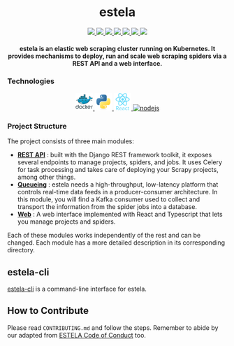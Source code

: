 <h1 align="center">estela</h1>

<div align="center">
  <a href="https://github.com/bitmakerla/estela">
    <img src="https://img.shields.io/badge/version-0.1-blue">
  </a>
  <a href="https://yarnpkg.com">
    <img src="https://img.shields.io/badge/yarn-v1.22.19-blue">
  </a>
  <a href="https://www.djangoproject.com">
    <img src="https://img.shields.io/badge/Django-v3.1.1-orange">
  </a>
  <a href="https://github.com/bitmakerla/estela/actions">
    <img src="https://img.shields.io/badge/build-passing-brightgreen">
  </a>
  <a href="">
    <img src="https://github.com/eslint/eslint/workflows/CI/badge.svg">
  </a>
  <a href="https://github.com/bitmakerla/estela/blob/main/LICENSE.md">
    <img src="https://img.shields.io/badge/license-MIT-lightgrey">
  </a>
  <a href="https://github.com/psf/black">
    <img src="https://img.shields.io/badge/code%20style-black-000000.svg">
  </a>
</div>

<h4 align="center">
<strong>estela</strong> is an elastic web scraping cluster running on Kubernetes. It provides mechanisms to deploy, run and scale
web scraping spiders via a REST API and a web interface.
</h4>

<h3>Technologies</h3>
<p align="center">
  <a href="https://www.docker.com/" target="_blank" rel="noreferrer"> <img src="https://raw.githubusercontent.com/devicons/devicon/master/icons/docker/docker-original-wordmark.svg" alt="docker" width="40" height="40"/> </a>
  <a href="https://www.python.org" target="_blank" rel="noreferrer"> <img src="https://raw.githubusercontent.com/devicons/devicon/master/icons/python/python-original.svg" alt="python" width="40" height="40"/> </a>
  <a href="https://reactjs.org/" target="_blank" rel="noreferrer"> <img src="https://raw.githubusercontent.com/devicons/devicon/master/icons/react/react-original-wordmark.svg" alt="react" width="40" height="40"/> </a>
  <a href="https://nodejs.org/" target="_blank" rel="noreferrer"> <img src="https://www.vectorlogo.zone/logos/nodejs/nodejs-icon.svg" alt="nodejs" width="40" height="40"/> </a>
</p>

<h3>Project Structure</h3>

The project consists of three main modules:
- [**REST API**](https://github.com/bitmakerla/estela/tree/main/estela-api) : built with the Django REST framework toolkit, it exposes several endpoints to manage projects, spiders, and
    jobs. It uses Celery for task processing and takes care of deploying your Scrapy projects, among other things.
- [**Queueing**](https://github.com/bitmakerla/estela/tree/main/queueing) : estela needs a high-throughput, low-latency platform that controls real-time data feeds in a
    producer-consumer architecture. In this module, you will find a Kafka consumer used to collect and transport the
    information from the spider jobs into a database.
- [**Web**](https://github.com/bitmakerla/estela/tree/main/estela-web) : A web interface implemented with React and Typescript that lets you manage projects and spiders.

Each of these modules works independently of the rest and can be changed. Each module has a more detailed description
in its corresponding directory.

## estela-cli

[estela-cli](https://github.com/bitmakerla/estela-cli) is a command-line interface for estela.

## How to Contribute

Please read `CONTRIBUTING.md` and follow the steps. Remember to abide by our adapted from [ESTELA Code of Conduct](https://github.com/bitmakerla/estela/blob/main/CODE_OF_CONDUCT.md) too.
